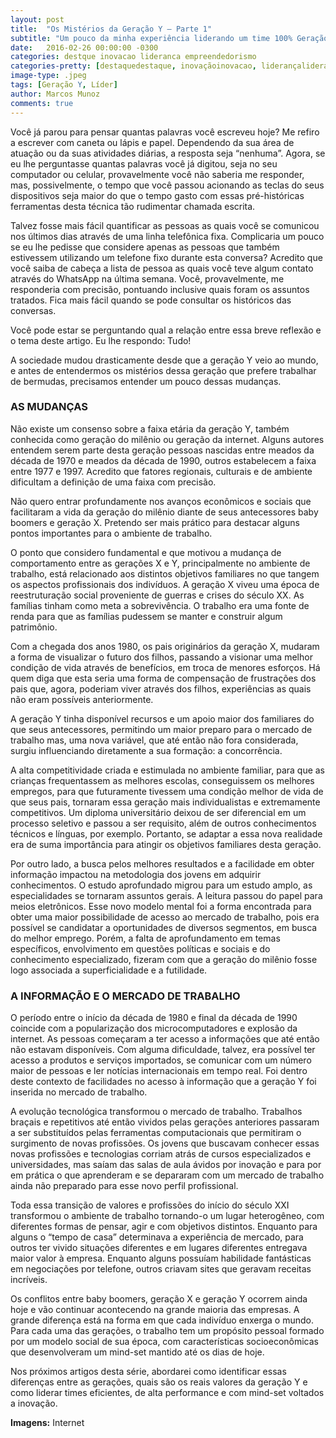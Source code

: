 ```yaml
---
layout: post
title:  "Os Mistérios da Geração Y – Parte 1"
subtitle: "Um pouco da minha experiência liderando um time 100% Geração Y de alta performance."
date:   2016-02-26 00:00:00 -0300
categories: destque inovacao lideranca empreendedorismo
categories-pretty: [destaquedestaque, inovaçãoinovacao, liderançalideranca, empreendedorismoempreendedorismo]
image-type: .jpeg
tags: [Geração Y, Líder]
author: Marcos Munoz
comments: true
---
```

Você já parou para pensar quantas palavras você escreveu hoje? Me refiro a escrever com caneta ou lápis e papel. Dependendo da sua área de atuação ou da suas atividades diárias, a resposta seja “nenhuma”. Agora, se eu lhe perguntasse quantas palavras você já digitou, seja no seu computador ou celular, provavelmente você não saberia me responder, mas, possivelmente, o tempo que você passou acionando as teclas do seus dispositivos seja maior do que o tempo gasto com essas pré-históricas ferramentas desta técnica tão rudimentar chamada escrita.

Talvez fosse mais fácil quantificar as pessoas as quais você se comunicou nos últimos dias através de uma linha telefônica fixa. Complicaria um pouco se eu lhe pedisse que considere apenas as pessoas que também estivessem utilizando um telefone fixo durante esta conversa? Acredito que você saiba de cabeça a lista de pessoa as quais você teve algum contato através do WhatsApp na última semana. Você, provavelmente, me responderia com precisão, pontuando inclusive quais foram os assuntos tratados. Fica mais fácil quando se pode consultar os históricos das conversas.

Você pode estar se perguntando qual a relação entre essa breve reflexão e o tema deste artigo. Eu lhe respondo: Tudo!

A sociedade mudou drasticamente desde que a geração Y veio ao mundo, e antes de entendermos os mistérios dessa geração que prefere trabalhar de bermudas, precisamos entender um pouco dessas mudanças.



### AS MUDANÇAS
Não existe um consenso sobre a faixa etária da geração Y, também conhecida como geração do milênio ou geração da internet. Alguns autores entendem serem parte desta geração pessoas nascidas entre meados da década de 1970 e meados da década de 1990, outros estabelecem a faixa entre 1977 e 1997. Acredito que fatores regionais, culturais e de ambiente dificultam a definição de uma faixa com precisão.

Não quero entrar profundamente nos avanços econômicos e sociais que facilitaram a vida da geração do milênio diante de seus antecessores baby boomers e geração X. Pretendo ser mais prático para destacar alguns pontos importantes para o ambiente de trabalho.

O ponto que considero fundamental e que motivou a mudança de comportamento entre as gerações X e Y, principalmente no ambiente de trabalho, está relacionado aos distintos objetivos familiares no que tangem os aspectos profissionais dos indivíduos. A geração X viveu uma época de reestruturação social proveniente de guerras e crises do século XX. As famílias tinham como meta a sobrevivência. O trabalho era uma fonte de renda para que as famílias pudessem se manter e construir algum patrimônio.

Com a chegada dos anos 1980, os pais originários da geração X, mudaram a forma de visualizar o futuro dos filhos, passando a visionar uma melhor condição de vida através de benefícios, em troca de menores esforços. Há quem diga que esta seria uma forma de compensação de frustrações dos pais que, agora, poderiam viver através dos filhos, experiências as quais não eram possíveis anteriormente.

A geração Y tinha disponível recursos e um apoio maior dos familiares do que seus antecessores, permitindo um maior preparo para o mercado de trabalho mas, uma nova variável, que até então não fora considerada, surgiu influenciando diretamente a sua formação: a concorrência.

A alta competitividade criada e estimulada no ambiente familiar, para que as crianças frequentassem as melhores escolas,  conseguissem os melhores empregos, para que futuramente tivessem uma condição melhor de vida de que seus pais, tornaram essa geração mais individualistas e extremamente competitivos. Um diploma universitário deixou de ser diferencial em um processo seletivo e passou a ser requisito, além de outros conhecimentos técnicos e línguas, por exemplo. Portanto, se adaptar a essa nova realidade era de suma importância para atingir os objetivos familiares desta geração.

Por outro lado, a busca pelos melhores resultados e a facilidade em obter informação impactou na metodologia dos jovens em adquirir conhecimentos. O estudo aprofundado migrou para um estudo amplo, as especialidades se tornaram assuntos gerais. A leitura passou do papel para meios eletrônicos. Esse novo modelo mental foi a forma encontrada para obter uma maior possibilidade de acesso ao mercado de trabalho, pois era possível se candidatar a oportunidades de diversos segmentos, em busca do melhor emprego. Porém, a falta de aprofundamento em temas específicos, envolvimento em questões políticas e sociais e do conhecimento especializado, fizeram com que a geração do milênio fosse logo associada a superficialidade e a futilidade.



### A INFORMAÇÃO E O MERCADO DE TRABALHO
O período entre o início da década de 1980 e final da década de 1990 coincide com a popularização dos microcomputadores e explosão da internet. As pessoas começaram a ter acesso a informações que até então não estavam disponíveis. Com alguma dificuldade, talvez, era possível ter acesso a produtos e serviços importados, se comunicar com um número maior de pessoas e ler notícias internacionais em tempo real. Foi dentro deste contexto de facilidades no acesso à informação que a geração Y foi inserida no mercado de trabalho.

A evolução tecnológica transformou o mercado de trabalho. Trabalhos braçais e repetitivos até então vividos pelas gerações anteriores passaram a ser substituídos pelas ferramentas computacionais que permitiram o surgimento de novas profissões. Os jovens que buscavam conhecer essas novas profissões e tecnologias corriam atrás de cursos especializados e universidades, mas saíam das salas de aula ávidos por inovação e para por em prática o que aprenderam e se depararam com um mercado de trabalho ainda não preparado para esse novo perfil profissional.

Toda essa transição de valores e profissões do início do século XXI transformou o ambiente de trabalho tornando-o um lugar heterogêneo, com diferentes formas de pensar, agir e com objetivos distintos. Enquanto para alguns o “tempo de casa” determinava a experiência de mercado, para outros ter vivido situações diferentes e em lugares diferentes entregava maior valor à empresa. Enquanto alguns possuíam habilidade fantásticas em negociações por telefone, outros criavam sites que geravam receitas incríveis.

Os conflitos entre baby boomers, geração X e geração Y ocorrem ainda hoje e vão continuar acontecendo na grande maioria das empresas. A grande diferença está na forma em que cada indivíduo enxerga o mundo. Para cada uma das gerações, o trabalho tem um propósito pessoal formado por um modelo social de sua época, com características socioeconômicas que desenvolveram um mind-set mantido até os dias de hoje.

Nos próximos artigos desta série, abordarei como identificar essas diferenças entre as gerações, quais são os reais valores da geração Y e como liderar times eficientes, de alta performance e com mind-set voltados a  inovação.

**Imagens:** Internet
